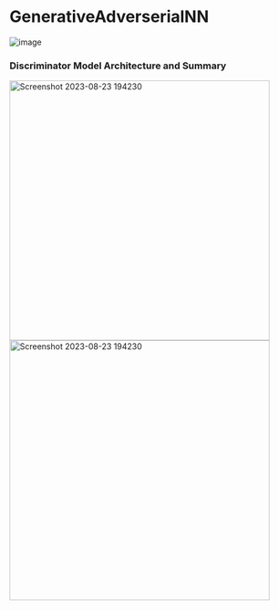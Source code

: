 # GenerativeAdverserialNN 

![image](https://github.com/Pavansyamala/GenerativeAdverserialNN/assets/123885609/e76ae77b-ae79-4624-970c-6b8592e026e4)

### Discriminator Model Architecture and Summary 
<img width="456" alt="Screenshot 2023-08-23 194230" src="https://github.com/Pavansyamala/GenerativeAdverserialNN/assets/123885609/9dc7217e-5986-4b63-9cd3-5b3bd946c014">
<img width="456" alt="Screenshot 2023-08-23 194230" src="https://github.com/Pavansyamala/GenerativeAdverserialNN/assets/123885609/3156d5f3-9083-4dba-a4a3-472a35958f23">
